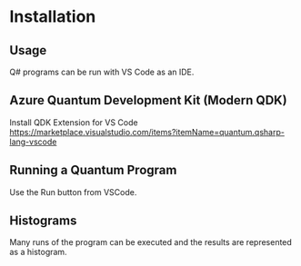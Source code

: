 # Installation

## Usage
Q# programs can be run with VS Code as an IDE.

## Azure Quantum Development Kit (Modern QDK)
Install QDK Extension for VS Code
https://marketplace.visualstudio.com/items?itemName=quantum.qsharp-lang-vscode

## Running a Quantum Program
Use the Run button from VSCode.

## Histograms
Many runs of the program can be executed and the results are represented as a histogram.